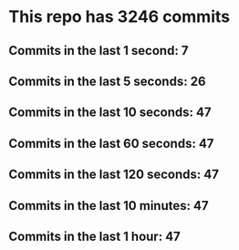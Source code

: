 # This repo has 3246 commits

## Commits in the last 1 second: 7
## Commits in the last 5 seconds: 26
## Commits in the last 10 seconds: 47
## Commits in the last 60 seconds: 47
## Commits in the last 120 seconds: 47
## Commits in the last 10 minutes: 47
## Commits in the last 1 hour: 47
